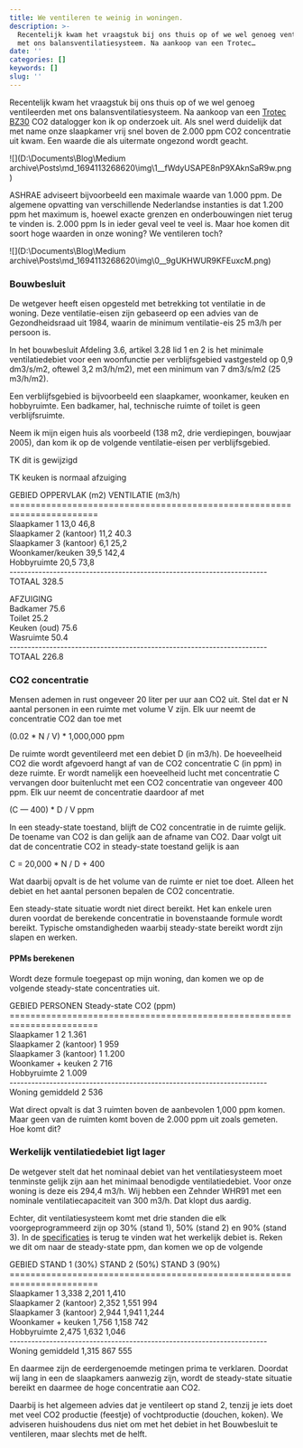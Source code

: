 ```yaml
---
title: We ventileren te weinig in woningen.
description: >-
  Recentelijk kwam het vraagstuk bij ons thuis op of we wel genoeg ventileerden
  met ons balansventilatiesysteem. Na aankoop van een Trotec…
date: ''
categories: []
keywords: []
slug: ''
---
```


Recentelijk kwam het vraagstuk bij ons thuis op of we wel genoeg ventileerden met ons balansventilatiesysteem. Na aankoop van een [Trotec BZ30](https://nl.trotec.com/producten-en-diensten/meetinstrumenten/klimaat/klimaatgegevenslogger/bz30-co2-luchtkwaliteit-datalogger/) CO2 datalogger kon ik op onderzoek uit. Als snel werd duidelijk dat met name onze slaapkamer vrij snel boven de 2.000 ppm CO2 concentratie uit kwam. Een waarde die als uitermate ongezond wordt geacht. 

![](D:\Documents\Blog\Medium archive\Posts\md_1694113268620\img\1__fWdyUSAPE8nP9XAknSaR9w.png)

ASHRAE adviseert bijvoorbeeld een maximale waarde van 1.000 ppm. De algemene opvatting van verschillende Nederlandse instanties is dat 1.200 ppm het maximum is, hoewel exacte grenzen en onderbouwingen niet terug te vinden is. 2.000 ppm Is in ieder geval veel te veel is. Maar hoe komen dit soort hoge waarden in onze woning? We ventileren toch?

![](D:\Documents\Blog\Medium archive\Posts\md_1694113268620\img\0__9gUKHWUR9KFEuxcM.png)

### Bouwbesluit

De wetgever heeft eisen opgesteld met betrekking tot ventilatie in de woning. Deze ventilatie-eisen zijn gebaseerd op een advies van de Gezondheidsraad uit 1984, waarin de minimum ventilatie-eis 25 m3/h per persoon is.

In het bouwbesluit Afdeling 3.6, artikel 3.28 lid 1 en 2 is het minimale ventilatiedebiet voor een woonfunctie per verblijfsgebied vastgesteld op 0,9 dm3/s/m2, oftewel 3,2 m3/h/m2), met een minimum van 7 dm3/s/m2 (25 m3/h/m2).

Een verblijfsgebied is bijvoorbeeld een slaapkamer, woonkamer, keuken en hobbyruimte. Een badkamer, hal, technische ruimte of toilet is geen verblijfsruimte.

Neem ik mijn eigen huis als voorbeeld (138 m2, drie verdiepingen, bouwjaar 2005), dan kom ik op de volgende ventilatie-eisen per verblijfsgebied.

TK dit is gewijzigd

TK keuken is normaal afzuiging

GEBIED                          OPPERVLAK (m2)        VENTILATIE (m3/h)  
\=======================================================================  
Slaapkamer 1                         13,0                   46,8  
Slaapkamer 2 (kantoor)               11,2                   40.3  
Slaapkamer 3 (kantoor)                6,1                   25,2  
Woonkamer/keuken                     39,5                  142,4   
Hobbyruimte                          20,5                   73,8  
\-----------------------------------------------------------------------  
TOTAAL                                                     328.5  
  
  
AFZUIGING                            
Badkamer                                                    75.6  
Toilet                                                      25.2  
Keuken (oud)                                                75.6  
Wasruimte                                                   50.4  
\-----------------------------------------------------------------------  
TOTAAL                                                     226.8  
  

### CO2 concentratie

Mensen ademen in rust ongeveer 20 liter per uur aan CO2 uit. Stel dat er N aantal personen in een ruimte met volume V zijn. Elk uur neemt de concentratie CO2 dan toe met

(0.02 \* N / V) \* 1,000,000 ppm

De ruimte wordt geventileerd met een debiet D (in m3/h). De hoeveelheid CO2 die wordt afgevoerd hangt af van de CO2 concentratie C (in ppm) in deze ruimte. Er wordt namelijk een hoeveelheid lucht met concentratie C vervangen door buitenlucht met een CO2 concentratie van ongeveer 400 ppm. Elk uur neemt de concentratie daardoor af met

(C — 400) \* D / V ppm

In een steady-state toestand, blijft de CO2 concentratie in de ruimte gelijk. De toename van CO2 is dan gelijk aan de afname van CO2. Daar volgt uit dat de concentratie CO2 in steady-state toestand gelijk is aan

C = 20,000 \* N / D + 400

Wat daarbij opvalt is de het volume van de ruimte er niet toe doet. Alleen het debiet en het aantal personen bepalen de CO2 concentratie.

Een steady-state situatie wordt niet direct bereikt. Het kan enkele uren duren voordat de berekende concentratie in bovenstaande formule wordt bereikt. Typische omstandigheden waarbij steady-state bereikt wordt zijn slapen en werken.

#### PPMs berekenen

Wordt deze formule toegepast op mijn woning, dan komen we op de volgende steady-state concentraties uit.

GEBIED                           PERSONEN       Steady-state CO2 (ppm)  
\=======================================================================  
Slaapkamer 1                            2                   1.361  
Slaapkamer 2 (kantoor)                  1                     959  
Slaapkamer 3 (kantoor)                  1                   1.200  
Woonkamer + keuken                      2                     716   
Hobbyruimte                             2                   1.009  
\-----------------------------------------------------------------------  
Woning gemiddeld                        2                     536

Wat direct opvalt is dat 3 ruimten boven de aanbevolen 1,000 ppm komen. Maar geen van de ruimten komt boven de 2.000 ppm uit zoals gemeten. Hoe komt dit?

### Werkelijk ventilatiedebiet ligt lager

De wetgever stelt dat het nominaal debiet van het ventilatiesysteem moet tenminste gelijk zijn aan het minimaal benodigde ventilatiedebiet. Voor onze woning is deze eis 294,4 m3/h. Wij hebben een Zehnder WHR91 met een nominale ventilatiecapaciteit van 300 m3/h. Dat klopt dus aardig.

Echter, dit ventilatiesysteem komt met drie standen die elk voorgeprogrammeerd zijn op 30% (stand 1), 50% (stand 2) en 90% (stand 3). In de [specificaties](https://zehndernl.zendesk.com/hc/nl/article_attachments/115009949649/Technische_documentatie_WHR_90_en_WHR_91.pdf) is terug te vinden wat het werkelijk debiet is. Reken we dit om naar de steady-state ppm, dan komen we op de volgende 

GEBIED                     STAND 1 (30%)   STAND 2 (50%)   STAND 3 (90%)  
\=======================================================================  
Slaapkamer 1                 3,338           2,201           1,410  
Slaapkamer 2 (kantoor)       2,352           1,551             994  
Slaapkamer 3 (kantoor)       2,944           1,941           1,244  
Woonkamer + keuken           1,756           1,158             742   
Hobbyruimte                  2,475           1,632           1,046  
\-----------------------------------------------------------------------  
Woning gemiddeld             1,315             867             555

En daarmee zijn de eerdergenoemde metingen prima te verklaren. Doordat wij lang in een de slaapkamers aanwezig zijn, wordt de steady-state situatie bereikt en daarmee de hoge concentratie aan CO2.

Daarbij is het algemeen advies dat je ventileert op stand 2, tenzij je iets doet met veel CO2 productie (feestje) of vochtproductie (douchen, koken). We adviseren huishoudens dus niet om met het debiet in het Bouwbesluit te ventileren, maar slechts met de helft.